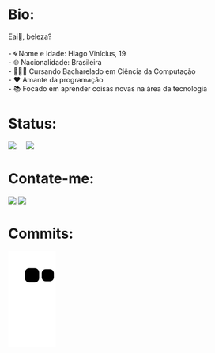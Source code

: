 <h1>Bio:</h1> Eai👋, beleza? 
<div>
 <br>
- 🌀 Nome e Idade: Hiago Vinícius, 19
 <br>
- 🌐 Nacionalidade: Brasileira
  <br>
- 👨🏻‍🎓 Cursando Bacharelado em Ciência da Computação
  <br>
- ❤️ Amante da programação
 <br>
- 📚 Focado em aprender coisas novas na área da tecnologia
</div>

<h1>Status:</h1>
 <div>
  <a href="https://github.com/HiagoVini23"></a>
  <img height="162em" src="https://github-readme-stats.vercel.app/api?username=HiagoVini23&show_icons=true&theme=cobalt&include_all_commits=true&count_private=true"/>
  &nbsp &nbsp
  <img height="162em" src="https://github-readme-stats.vercel.app/api/top-langs/?username=HiagoVini23&layout=compact&langs_count=7&theme=cobalt"/>
</div>

 <h1>Contate-me:</h1>
 <div> 
  <a href = "mailto:hiagovini23@gmail.com"> <img src="https://img.shields.io/badge/Gmail-D14836?style=for-the-badge&logo=gmail&logoColor=white" target="_blank"> </a>
  <a href=" " target="_blank"> <img src="https://img.shields.io/badge/-LinkedIn-%230077B5?style=for-the-badge&logo=linkedin&logoColor=white" target="_blank"> </a>
 </div>
 

 <h1>Commits:</h1>

   ![Snake animation](https://github.com/HiagoVini23/HiagoVini23/blob/output/github-contribution-grid-snake.svg)
